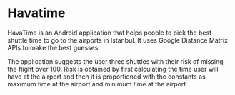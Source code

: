 # Havatime
HavaTime is an Android application that helps people to pick the best shuttle time to go to the airports in Istanbul. It uses 
Google Distance Matrix APIs to make the best guesses.

The application suggests the user three shuttles with their risk of missing the flight over 100. Risk is obtained by first calculating the
time user will have at the airport and then it is proportioned with the constants as maximum time at the airport and minimum time
at the airport.
